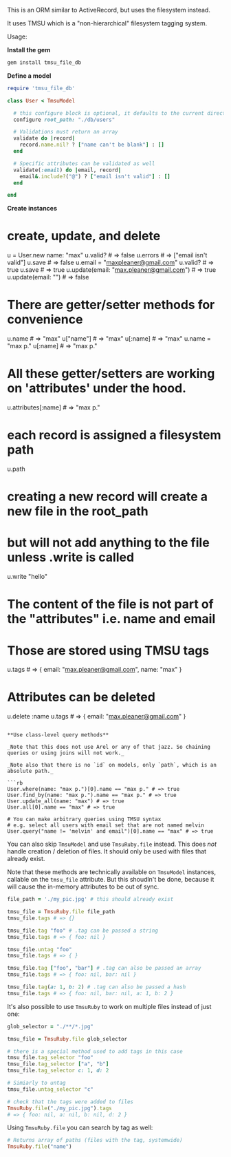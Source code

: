 This is an ORM similar to ActiveRecord, but uses the filesystem instead.

It uses TMSU which is a "non-hierarchical" filesystem tagging system.

Usage:

**Install the gem**

```sh
gem install tmsu_file_db
```

**Define a model**

```rb
require 'tmsu_file_db'

class User < TmsuModel

  # this configure block is optional, it defaults to the current directory
  configure root_path: "./db/users"

  # Validations must return an array
  validate do |record|
    record.name.nil? ? ["name can't be blank"] : []
  end

  # Specific attributes can be validated as well
  validate(:email) do |email, record|
    email&.include?("@") ? ["email isn't valid"] : []
  end

end
```

**Create instances**

# create, update, and delete
u = User.new name: "max"
u.valid? # => false
u.errors # => ["email isn't valid"]
u.save # => false
u.email = "maxpleaner@gmail.com"
u.valid? # => true
u.save # => true
u.update(email: "max.pleaner@gmail.com") # => true
u.update(email: "") # => false

# There are getter/setter methods for convenience
u.name # => "max"
u["name"] # => "max"
u[:name] # => "max"
u.name = "max p."
u[:name] # => "max p."

# All these getter/setters are working on 'attributes' under the hood.
u.attributes[:name] # => "max p."

# each record is assigned a filesystem path
u.path

# creating a new record will create a new file in the root_path
# but will not add anything to the file unless .write is called
u.write "hello"

# The content of the file is not part of the "attributes" i.e. name and email
# Those are stored using TMSU tags
u.tags # => { email: "max.pleaner@gmail.com", name: "max" }

# Attributes can be deleted
u.delete :name
u.tags # => { email: "max.pleaner@gmail.com" }
```

**Use class-level query methods**

_Note that this does not use Arel or any of that jazz. So chaining queries or using joins will not work._

_Note also that there is no `id` on models, only `path`, which is an absolute path._

```rb
User.where(name: "max p.")[0].name == "max p." # => true
User.find_by(name: "max p.").name == "max p." # => true
User.update_all(name: "max") # => true
User.all[0].name == "max" # => true

# You can make arbitrary queries using TMSU syntax
# e.g. select all users with email set that are not named melvin
User.query("name != 'melvin' and email")[0].name == "max" # => true
```

You can also skip `TmsuModel` and use `TmsuRuby.file` instead. This does _not_ handle creation / deletion of files. It should only be used with files that already exist.

Note that these methods are technically available on `TmsuModel` instances, callable on the `tmsu_file` attribute. But this shoudln't be done, because it will cause the in-memory attributes to be out of sync.

```rb
file_path = './my_pic.jpg' # this should already exist

tmsu_file = TmsuRuby.file file_path
tmsu_file.tags # => {}

tmsu_file.tag "foo" # .tag can be passed a string
tmsu_file.tags # => { foo: nil }

tmsu_file.untag "foo"
tmsu_file.tags # => { }

tmsu_file.tag ["foo", "bar"] # .tag can also be passed an array
tmsu_file.tags # => { foo: nil, bar: nil }

tmsu_file.tag(a: 1, b: 2) # .tag can also be passed a hash
tmsu_file.tags # => { foo: nil, bar: nil, a: 1, b: 2 }
```

It's also possible to use `TmsuRuby` to work on multiple files instead of just one:

```rb
glob_selector = "./**/*.jpg"

tmsu_file = TmsuRuby.file glob_selector

# there is a special method used to add tags in this case
tmsu_file.tag_selector "foo"
tmsu_file.tag_selector ["a", "b"]
tmsu_file.tag_selector c: 1, d: 2

# Simiarly to untag
tmsu_file.untag_selector "c"

# check that the tags were added to files
TmsuRuby.file("./my_pic.jpg").tags
# => { foo: nil, a: nil, b: nil, d: 2 }
```

Using `TmsuRuby.file` you can search by tag as well:

```rb
# Returns array of paths (files with the tag, systemwide)
TmsuRuby.file("name")
```


